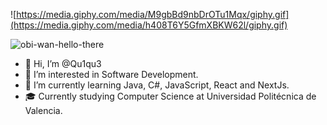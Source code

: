![https://media.giphy.com/media/M9gbBd9nbDrOTu1Mqx/giphy.gif](https://media.giphy.com/media/h408T6Y5GfmXBKW62l/giphy.gif)

![obi-wan-hello-there](https://user-images.githubusercontent.com/57369001/172705035-09b39575-b917-448a-8895-af2c4a8ca0a3.gif)

- 👋 Hi, I’m @Qu1qu3
- 👀 I’m interested in Software Development.
- 🌱 I’m currently learning Java, C#, JavaScript, React and NextJs.
- 🎓 Currently studying Computer Science at Universidad Politécnica de Valencia.
<!---
Qu1qu3/Qu1qu3 is a ✨ special ✨ repository because its `README.md` (this file) appears on your GitHub profile.
You can click the Preview link to take a look at your changes.
--->
